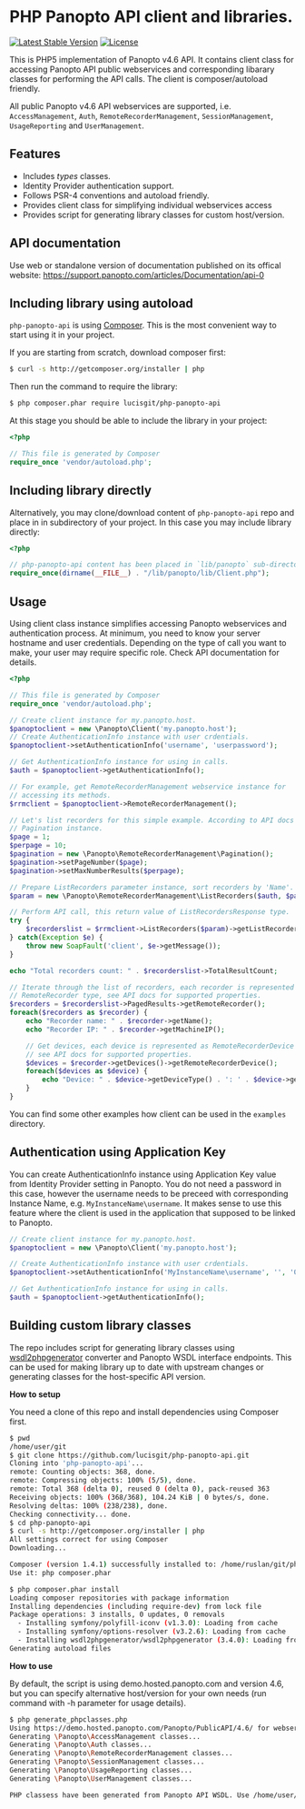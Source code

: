 # PHP Panopto API client and libraries.

[![Latest Stable Version](https://poser.pugx.org/lucisgit/php-panopto-api/v/stable)](https://packagist.org/packages/lucisgit/php-panopto-api)
[![License](https://poser.pugx.org/lucisgit/php-panopto-api/license)](https://packagist.org/packages/lucisgit/php-panopto-api)

This is PHP5 implementation of Panopto v4.6 API. It contains client
class for accessing Panopto API public webservices and corresponding libarary
classes for performing the API calls. The client is composer/autoload friendly.

All public Panopto v4.6 API webservices are supported, i.e.
`AccessManagement`, `Auth`, `RemoteRecorderManagement`,
`SessionManagement`, `UsageReporting` and `UserManagement`.

## Features

* Includes *types* classes.
* Identity Provider authentication support.
* Follows PSR-4 conventions and autoload friendly.
* Provides client class for simplifying individual webservices access
* Provides script for generating library classes for custom host/version.

## API documentation

Use web or standalone version of documentation published on its offical
website: https://support.panopto.com/articles/Documentation/api-0

## Including library using autoload

`php-panopto-api` is using [Composer](http://getcomposer.org). This is the
most convenient way to start using it in your project.

If you are starting from scratch, download composer first:
```bash
$ curl -s http://getcomposer.org/installer | php
```

Then run the command to require the library:
```bash
$ php composer.phar require lucisgit/php-panopto-api
```

At this stage you should be able to include the library in your project:
```php
<?php

// This file is generated by Composer
require_once 'vendor/autoload.php';
```

## Including library directly

Alternatively, you may clone/download content of `php-panopto-api` repo and
place in in subdirectory of your project. In this case you may include
library directly:

```php
<?php

// php-panopto-api content has been placed in `lib/panopto` sub-directory.
require_once(dirname(__FILE__) . "/lib/panopto/lib/Client.php");
```

## Usage

Using client class instance simplifies accessing Panopto webservices and
authentication process. At minimum, you need to know your server hostname
and user credentials. Depending on the type of call you want to make, your user may require specific role. Check API documentation for details.

```php
<?php

// This file is generated by Composer
require_once 'vendor/autoload.php';

// Create client instance for my.panopto.host.
$panoptoclient = new \Panopto\Client('my.panopto.host');
// Create AuthenticationInfo instance with user crdentials.
$panoptoclient->setAuthenticationInfo('username', 'userpassword');

// Get AuthenticationInfo instance for using in calls.
$auth = $panoptoclient->getAuthenticationInfo();

// For example, get RemoteRecorderManagement webservice instance for
// accessing its methods.
$rrmclient = $panoptoclient->RemoteRecorderManagement();

// Let's list recorders for this simple example. According to API docs we need
// Pagination instance.
$page = 1;
$perpage = 10;
$pagination = new \Panopto\RemoteRecorderManagement\Pagination();
$pagination->setPageNumber($page);
$pagination->setMaxNumberResults($perpage);

// Prepare ListRecorders parameter instance, sort recorders by 'Name'.
$param = new \Panopto\RemoteRecorderManagement\ListRecorders($auth, $pagination, 'Name');

// Perform API call, this return value of ListRecordersResponse type.
try {
    $recorderslist = $rrmclient->ListRecorders($param)->getListRecordersResult();
} catch(Exception $e) {
    throw new SoapFault('client', $e->getMessage());
}

echo "Total recorders count: " . $recorderslist->TotalResultCount;

// Iterate through the list of recorders, each recorder is represented as
// RemoteRecorder type, see API docs for supported properties.
$recorders = $recorderslist->PagedResults->getRemoteRecorder();
foreach($recorders as $recorder) {
    echo "Recorder name: " . $recorder->getName();
    echo "Recorder IP: " . $recorder->getMachineIP();

    // Get devices, each device is represented as RemoteRecorderDevice type,
    // see API docs for supported properties.
    $devices = $recorder->getDevices()->getRemoteRecorderDevice();
    foreach($devices as $device) {
        echo "Device: " . $device->getDeviceType() . ': ' . $device->getName();
    }
}

```

You can find some other examples how client can be used in the
`examples` directory.

## Authentication using Application Key

You can create AuthenticationInfo instance using Application Key value from
Identity Provider setting in Panopto. You do not need a password in this
case, however the username needs to be preceed with corresponding Instance
Name, e.g. `MyInstanceName\username`. It makes sense to use this feature
where the client is used in the application that supposed to be linked to Panopto.

```php
// Create client instance for my.panopto.host.
$panoptoclient = new \Panopto\Client('my.panopto.host');

// Create AuthenticationInfo instance with user crdentials.
$panoptoclient->setAuthenticationInfo('MyInstanceName\username', '', '00000000-0000-0000-0000-000000000000');

// Get AuthenticationInfo instance for using in calls.
$auth = $panoptoclient->getAuthenticationInfo();
```

## Building custom library classes

The repo includes script for generating library classes using [wsdl2phpgenerator](https://github.com/wsdl2phpgenerator/wsdl2phpgenerator)
converter and Panopto WSDL interface endpoints. This can be used for making
library up to date with upstream changes or generating classes for the
host-specific API version.

**How to setup**

You need a clone of this repo and install dependencies using Composer first.

```bash
$ pwd
/home/user/git
$ git clone https://github.com/lucisgit/php-panopto-api.git
Cloning into 'php-panopto-api'...
remote: Counting objects: 368, done.
remote: Compressing objects: 100% (5/5), done.
remote: Total 368 (delta 0), reused 0 (delta 0), pack-reused 363
Receiving objects: 100% (368/368), 104.24 KiB | 0 bytes/s, done.
Resolving deltas: 100% (238/238), done.
Checking connectivity... done.
$ cd php-panopto-api
$ curl -s http://getcomposer.org/installer | php
All settings correct for using Composer
Downloading...

Composer (version 1.4.1) successfully installed to: /home/ruslan/git/php-panopto-api/composer.phar
Use it: php composer.phar

$ php composer.phar install
Loading composer repositories with package information
Installing dependencies (including require-dev) from lock file
Package operations: 3 installs, 0 updates, 0 removals
  - Installing symfony/polyfill-iconv (v1.3.0): Loading from cache
  - Installing symfony/options-resolver (v3.2.6): Loading from cache
  - Installing wsdl2phpgenerator/wsdl2phpgenerator (3.4.0): Loading from cache
Generating autoload files
```

**How to use**

By default, the script is using demo.hosted.panopto.com and version 4.6, but
you can specify alternative host/version for your own needs (run command
with -h parameter for usage details).

```bash
$ php generate_phpclasses.php
Using https://demo.hosted.panopto.com/Panopto/PublicAPI/4.6/ for webservices interface.
Generating \Panopto\AccessManagement classes...
Generating \Panopto\Auth classes...
Generating \Panopto\RemoteRecorderManagement classes...
Generating \Panopto\SessionManagement classes...
Generating \Panopto\UsageReporting classes...
Generating \Panopto\UserManagement classes...

PHP classess have been generated from Panopto API WSDL. Use /home/user/git/php-panopto-api/lib/Panopto/PublicAPI/4.6/<webservice>/autoload.php in your project.
```

